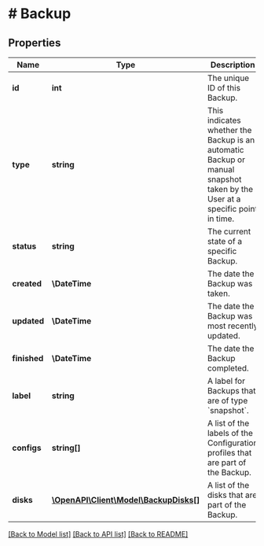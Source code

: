 # # Backup

## Properties

Name | Type | Description | Notes
------------ | ------------- | ------------- | -------------
**id** | **int** | The unique ID of this Backup. | [optional] [readonly]
**type** | **string** | This indicates whether the Backup is an automatic Backup or manual snapshot taken by the User at a specific point in time. | [optional] [readonly]
**status** | **string** | The current state of a specific Backup. | [optional] [readonly]
**created** | **\DateTime** | The date the Backup was taken. | [optional] [readonly]
**updated** | **\DateTime** | The date the Backup was most recently updated. | [optional] [readonly]
**finished** | **\DateTime** | The date the Backup completed. | [optional] [readonly]
**label** | **string** | A label for Backups that are of type &#x60;snapshot&#x60;. | [optional]
**configs** | **string[]** | A list of the labels of the Configuration profiles that are part of the Backup. | [optional] [readonly]
**disks** | [**\OpenAPI\Client\Model\BackupDisks[]**](BackupDisks.md) | A list of the disks that are part of the Backup. | [optional] [readonly]

[[Back to Model list]](../../README.md#models) [[Back to API list]](../../README.md#endpoints) [[Back to README]](../../README.md)
